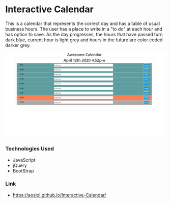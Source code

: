 # Interactive Calendar

This is a calendar that represents the correct day and has a table of usual business hours. The user has a place to write in a "to do" at each hour and has option to save. As the day progresses, the hours that have passed turn dark blue, current hour is light grey and hours in the future are color coded darker grey.

![Interactive Calendar](/images/interactive-calendar.png)

### Technologies Used

- JavaScript
- jQuery
- BootStrap

### Link

- https://aosiol.github.io/Interactive-Calendar/
